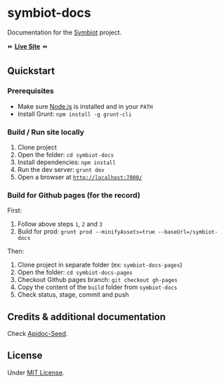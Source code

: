 # symbiot-docs

Documentation for the [Symbiot](https://github.com/fpoulin/symbiot) project.

:fast_forward:  **[Live Site](http://coding.alsocan.la/)**  :rewind:

## Quickstart

### Prerequisites

  - Make sure [Node.js](http://nodejs.org/) is installed and in your `PATH`
  - Install Grunt: `npm install -g grunt-cli`

### Build / Run site locally

  1. Clone project
  2. Open the folder: `cd symbiot-docs`
  3. Install dependencies: `npm install`
  4. Run the dev server: `grunt dev`
  5. Open a browser at [`http://localhost:7000/`](http://localhost:7000/)

### Build for Github pages (for the record)

First:
  1. Follow above steps `1`, `2` and `3`
  2. Build for prod: `grunt prod --minifyAssets=true --baseUrl=/symbiot-docs`

Then:
  1. Clone project in separate folder (ex: `symbiot-docs-pages`)
  2. Open the folder: `cd symbiot-docs-pages`
  2. Checkout Github pages branch: `git checkout gh-pages`
  3. Copy the content of the `build` folder from `symbiot-docs`
  4. Check status, stage, commit and push

## Credits & additional documentation

Check [Apidoc-Seed](https://github.com/lotaris/apidoc-seed).

## License

Under [MIT License](http://opensource.org/licenses/MIT).
